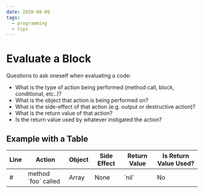 ```yaml
---
date: 2020-08-09
tags:
  - programming
  - tips
---
```


# Evaluate a Block

Questions to ask oneself when evaluating a code:

* What is the type of action being performed (method call, block, conditional, etc..)?
* What is the object that action is being performed on?
* What is the side-effect of that action (e.g. output or destructive action)?
* What is the return value of that action?
* Is the return value used by whatever instigated the action?

## Example with a Table

<table class="ui celled table">
  <thead>
    <tr>
      <th>Line</th>
      <th>Action</th>
      <th>Object</th>
      <th>Side Effect</th>
      <th>Return Value</th>
      <th>Is Return Value Used?</th>
    </tr>
  </thead>
  <tbody>
    <tr>
      <td data-label="Line">#</td>
      <td data-label="Action">method `foo` called</td>
      <td data-label="Object">Array</td>
      <td data-label="Side Effect">None</td>
      <td data-label="Return Value">`nil`</td>
      <td data-label="Is Return Value Used?">No</td>
    </tr>
  </tbody>
</table>
